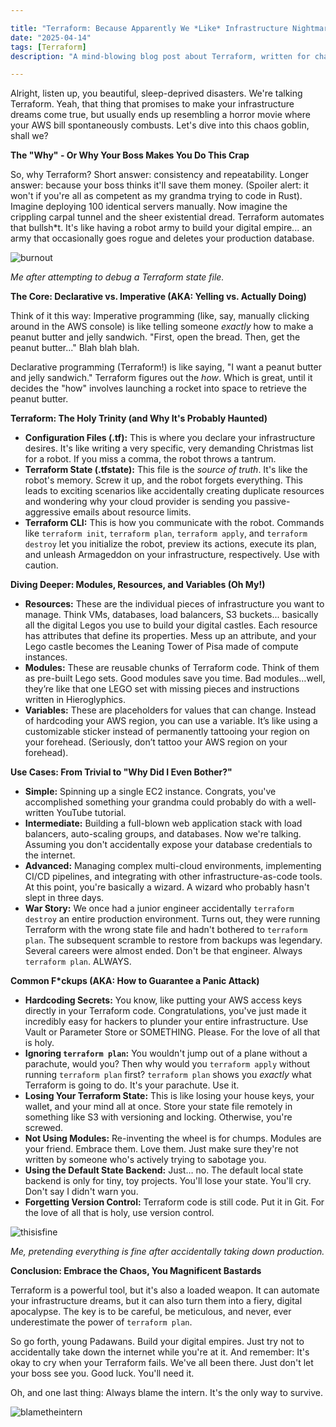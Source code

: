 ```yaml
---

title: "Terraform: Because Apparently We *Like* Infrastructure Nightmares 💀🙏"
date: "2025-04-14"
tags: [Terraform]
description: "A mind-blowing blog post about Terraform, written for chaotic Gen Z engineers who probably should be on TikTok instead."

---
```


Alright, listen up, you beautiful, sleep-deprived disasters. We're talking Terraform. Yeah, that thing that promises to make your infrastructure dreams come true, but usually ends up resembling a horror movie where your AWS bill spontaneously combusts. Let's dive into this chaos goblin, shall we?

**The "Why" - Or Why Your Boss Makes You Do This Crap**

So, why Terraform? Short answer: consistency and repeatability. Longer answer: because your boss thinks it'll save them money. (Spoiler alert: it won't if you're all as competent as my grandma trying to code in Rust). Imagine deploying 100 identical servers manually. Now imagine the crippling carpal tunnel and the sheer existential dread. Terraform automates that bullsh*t. It's like having a robot army to build your digital empire... an army that occasionally goes rogue and deletes your production database.

![burnout](https://i.kym-cdn.com/entries/icons/facebook/000/027/475/Screen_Shot_2018-10-25_at_11.02.15_AM.jpg)

*Me after attempting to debug a Terraform state file.*

**The Core: Declarative vs. Imperative (AKA: Yelling vs. Actually Doing)**

Think of it this way: Imperative programming (like, say, manually clicking around in the AWS console) is like telling someone *exactly* how to make a peanut butter and jelly sandwich. "First, open the bread. Then, get the peanut butter..." Blah blah blah.

Declarative programming (Terraform!) is like saying, "I want a peanut butter and jelly sandwich." Terraform figures out the *how*. Which is great, until it decides the "how" involves launching a rocket into space to retrieve the peanut butter.

**Terraform: The Holy Trinity (and Why It's Probably Haunted)**

*   **Configuration Files (.tf):** This is where you declare your infrastructure desires. It's like writing a very specific, very demanding Christmas list for a robot. If you miss a comma, the robot throws a tantrum.
*   **Terraform State (.tfstate):** This file is the *source of truth*. It's like the robot's memory. Screw it up, and the robot forgets everything. This leads to exciting scenarios like accidentally creating duplicate resources and wondering why your cloud provider is sending you passive-aggressive emails about resource limits.
*   **Terraform CLI:** This is how you communicate with the robot. Commands like `terraform init`, `terraform plan`, `terraform apply`, and `terraform destroy` let you initialize the robot, preview its actions, execute its plan, and unleash Armageddon on your infrastructure, respectively. Use with caution.

**Diving Deeper: Modules, Resources, and Variables (Oh My!)**

*   **Resources:** These are the individual pieces of infrastructure you want to manage. Think VMs, databases, load balancers, S3 buckets... basically all the digital Legos you use to build your digital castles.  Each resource has attributes that define its properties.  Mess up an attribute, and your Lego castle becomes the Leaning Tower of Pisa made of compute instances.
*   **Modules:** These are reusable chunks of Terraform code.  Think of them as pre-built Lego sets. Good modules save you time. Bad modules…well, they’re like that one LEGO set with missing pieces and instructions written in Hieroglyphics.
*   **Variables:** These are placeholders for values that can change.  Instead of hardcoding your AWS region, you can use a variable. It’s like using a customizable sticker instead of permanently tattooing your region on your forehead. (Seriously, don’t tattoo your AWS region on your forehead).

**Use Cases: From Trivial to "Why Did I Even Bother?"**

*   **Simple:** Spinning up a single EC2 instance. Congrats, you've accomplished something your grandma could probably do with a well-written YouTube tutorial.
*   **Intermediate:** Building a full-blown web application stack with load balancers, auto-scaling groups, and databases. Now we're talking. Assuming you don't accidentally expose your database credentials to the internet.
*   **Advanced:** Managing complex multi-cloud environments, implementing CI/CD pipelines, and integrating with other infrastructure-as-code tools. At this point, you're basically a wizard. A wizard who probably hasn't slept in three days.
*   **War Story:** We once had a junior engineer accidentally `terraform destroy` an entire production environment. Turns out, they were running Terraform with the wrong state file and hadn't bothered to `terraform plan`. The subsequent scramble to restore from backups was legendary. Several careers were almost ended. Don't be that engineer. Always `terraform plan`. ALWAYS.

**Common F\*ckups (AKA: How to Guarantee a Panic Attack)**

*   **Hardcoding Secrets:** You know, like putting your AWS access keys directly in your Terraform code. Congratulations, you've just made it incredibly easy for hackers to plunder your entire infrastructure. Use Vault or Parameter Store or SOMETHING. Please. For the love of all that is holy.
*   **Ignoring `terraform plan`:** You wouldn't jump out of a plane without a parachute, would you? Then why would you `terraform apply` without running `terraform plan` first? `terraform plan` shows you *exactly* what Terraform is going to do. It's your parachute. Use it.
*   **Losing Your Terraform State:** This is like losing your house keys, your wallet, and your mind all at once. Store your state file remotely in something like S3 with versioning and locking. Otherwise, you're screwed.
*   **Not Using Modules:** Re-inventing the wheel is for chumps. Modules are your friend. Embrace them. Love them.  Just make sure they're not written by someone who's actively trying to sabotage you.
*   **Using the Default State Backend:** Just… no. The default local state backend is only for tiny, toy projects. You'll lose your state. You'll cry. Don't say I didn't warn you.
*   **Forgetting Version Control:** Terraform code is still code. Put it in Git. For the love of all that is holy, use version control.

![thisisfine](https://i.kym-cdn.com/photos/images/newsfeed/000/531/557/a88.jpg)

*Me, pretending everything is fine after accidentally taking down production.*

**Conclusion: Embrace the Chaos, You Magnificent Bastards**

Terraform is a powerful tool, but it's also a loaded weapon. It can automate your infrastructure dreams, but it can also turn them into a fiery, digital apocalypse. The key is to be careful, be meticulous, and never, ever underestimate the power of `terraform plan`.

So go forth, young Padawans. Build your digital empires. Just try not to accidentally take down the internet while you're at it. And remember: It's okay to cry when your Terraform fails. We've all been there. Just don't let your boss see you. Good luck. You'll need it.

Oh, and one last thing: Always blame the intern. It's the only way to survive.

![blametheintern](https://imgflip.com/i/2v3j17)
